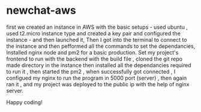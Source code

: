 # newchat-aws

first we created an instance in AWS with the basic setups - used ubuntu , used t2.micro instance type and created a key pair and configured the instance - and then launched it,
Then I got into the terminal to connect to the instance and then pefformed all the commands to set the dependancies,
Installed nginx node and pm2 for a basic production.
Set my project's frontend to run with the backend with the build file ,
cloned the git repo made directory in the instance then installed all the dependancies required to run it , then started the pm2 , when successfully got connected , I configued my nginx to run the program in 5000 port (server) ,  then again ran it , and my project was deployed to the public ip with the help of nginx server.

Happy coding!

